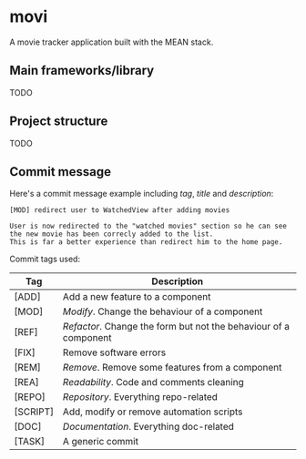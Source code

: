 # movi
A movie tracker application built with the MEAN stack.

## Main frameworks/library

TODO


## Project structure

TODO


## Commit message

Here's a commit message example including *tag*, *title* and *description*:

```
[MOD] redirect user to WatchedView after adding movies

User is now redirected to the "watched movies" section so he can see
the new movie has been correcly added to the list.
This is far a better experience than redirect him to the home page.
```

Commit tags used:

Tag | Description
--- | -----------
[ADD] | Add a new feature to a component
[MOD] | *Modify*. Change the behaviour of a component
[REF] | *Refactor*. Change the form but not the behaviour of a component
[FIX] | Remove software errors
[REM] | *Remove*. Remove some features from a component
[REA] | *Readability*. Code and comments cleaning
[REPO] | *Repository*. Everything repo-related
[SCRIPT] | Add, modify or remove automation scripts
[DOC] | *Documentation*. Everything doc-related
[TASK] | A generic commit